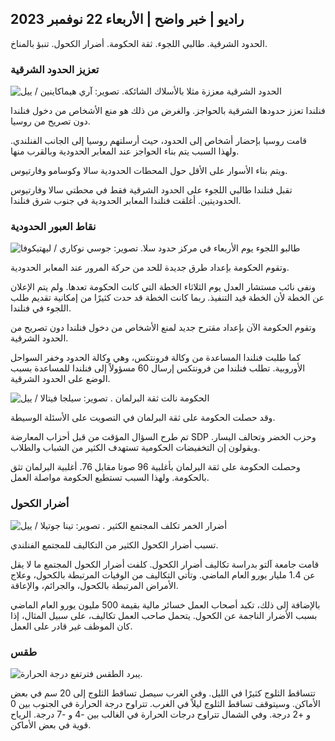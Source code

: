 ## راديو \| خبر واضح \| الأربعاء 22 نوفمبر 2023

الحدود الشرقية. طالبي اللجوء. ثقة الحكومة. أضرار الكحول. تنبؤ بالمناخ.

### تعزيز الحدود الشرقية

![الحدود الشرقية معززة مثلا بالأسلاك الشائكة. تصوير: آري هيماكاينين / ييل](https://images.cdn.yle.fi/image/upload/c_crop,h_3078,w_5472,x_0,y_157/ar_1.7777777777777777,c_fill,g_faces,h_675,w_1200/dpr_1.0/q_auto:eco/f_auto/fl_lossy/v1700489748/39-1203622655b691ed016a)

فنلندا تعزز حدودها الشرقية بالحواجز. والغرض من ذلك هو منع الأشخاص من دخول فنلندا دون تصريح من روسيا.

قامت روسيا بإحضار أشخاص إلى الحدود، حيث أرسلتهم روسيا إلى الجانب الفنلندي. ولهذا السبب يتم بناء الحواجز عند المعابر الحدودية وبالقرب منها.

ويتم بناء الأسوار على الأقل حول المحطات الحدودية سالا وكوسامو وفارتيوس.

تقبل فنلندا طالبي اللجوء على الحدود الشرقية فقط في محطتي سالا وفارتيوس الحدوديتين. أغلقت فنلندا المعابر الحدودية في جنوب شرق فنلندا.

### نقاط العبور الحدودية

![طالبو اللجوء يوم الأربعاء في مركز حدود سلا. تصوير: جوسي نوكاري / ليهتيكوفا](https://images.cdn.yle.fi/image/upload/c_crop,h_2879,w_5119,x_0,y_429/ar_1.7777777777777777,c_fill,g_faces,h_675,w_1200/dpr_1.0/q_auto:eco/f_auto/fl_lossy/v1700655653/39-1204918655df1f3cef50)

وتقوم الحكومة بإعداد طرق جديدة للحد من حركة المرور عند المعابر الحدودية.

ونفى نائب مستشار العدل يوم الثلاثاء الخطة التي كانت الحكومة تعدها. ولم يتم الإعلان عن الخطة لأن الخطة قيد التنفيذ. ربما كانت الخطة قد حدت كثيرًا من إمكانية تقديم طلب اللجوء في فنلندا.

وتقوم الحكومة الآن بإعداد مقترح جديد لمنع الأشخاص من دخول فنلندا دون تصريح من الحدود الشرقية.

كما طلبت فنلندا المساعدة من وكالة فرونتكس، وهي وكالة الحدود وخفر السواحل الأوروبية. تطلب فنلندا من فرونتكس إرسال 60 مسؤولاً إلى فنلندا للمساعدة بسبب الوضع على الحدود الشرقية.

![الحكومة نالت ثقة البرلمان . تصوير: سيلجا فيتالا / ييل](https://images.cdn.yle.fi/image/upload/c_crop,h_2241,w_3983,x_0,y_325/ar_1.7777777777777777,c_fill,g_faces,h_675,w_1200/dpr_1.0/q_auto:eco/f_auto/fl_lossy/v1696934704/39-118409465252a7d6dc9d)

وقد حصلت الحكومة على ثقة البرلمان في التصويت على الأسئلة الوسيطة.

تم طرح السؤال المؤقت من قبل أحزاب المعارضة SDP وحزب الخضر وتحالف اليسار. ويقولون إن التخفيضات الحكومية تستهدف الكثير من الشباب والطلاب.

وحصلت الحكومة على ثقة البرلمان بأغلبية 96 صوتا مقابل 76. أغلبية البرلمان تثق بالحكومة. ولهذا السبب تستطيع الحكومة مواصلة العمل.

### أضرار الكحول

![ أضرار الخمر تكلف المجتمع الكثير . تصوير: تينا جوتيلا / ييل](https://images.cdn.yle.fi/image/upload/c_crop,h_2944,w_5235,x_0,y_312/ar_1.7777777777777777,c_fill,g_faces,h_675,w_1200/dpr_1.0/q_auto:eco/f_auto/fl_lossy/v1700406169/39-1203003655a1febe291f)

تسبب أضرار الكحول الكثير من التكاليف للمجتمع الفنلندي.

قامت جامعة آلتو بدراسة تكاليف أضرار الكحول. كلفت أضرار الكحول المجتمع ما لا يقل عن 1.4 مليار يورو العام الماضي. وتأتي التكاليف من الوفيات المرتبطة بالكحول، وعلاج الأمراض المرتبطة بالكحول، والجرائم، والإعاقة.

بالإضافة إلى ذلك، تكبد أصحاب العمل خسائر مالية بقيمة 500 مليون يورو العام الماضي بسبب الأضرار الناجمة عن الكحول. يتحمل صاحب العمل تكاليف، على سبيل المثال، إذا كان الموظف غير قادر على العمل.

### طقس

![يبرد الطقس فترتفع درجة الحرارة.](https://images.cdn.yle.fi/image/upload/c_crop,h_1080,w_1919,x_0,y_0/ar_1.7777777777777777,c_fill,g_faces,h_675,w_1200/dpr_1.0/q_auto:eco/f_auto/fl_lossy/v1700671048/39-1205140655e2e229bced)

تتساقط الثلوج كثيرًا في الليل. وفي الغرب سيصل تساقط الثلوج إلى 20 سم في بعض الأماكن. وسيتوقف تساقط الثلوج ليلاً في الغرب. تتراوح درجة الحرارة في الجنوب بين 0 و +2 درجة. وفي الشمال تتراوح درجات الحرارة في الغالب بين -4 و -7 درجة. الرياح قوية في بعض الأماكن.